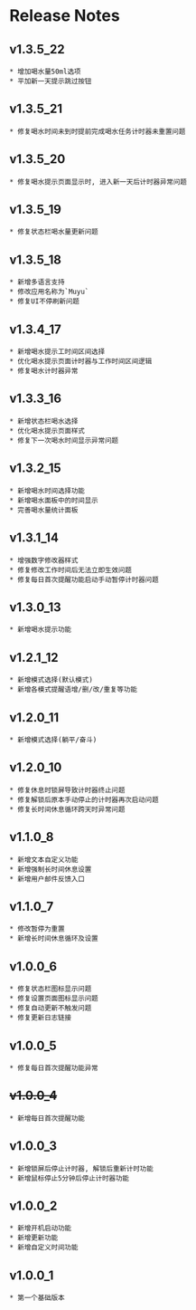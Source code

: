 # Release Notes

## v1.3.5_22

    * 增加喝水量50ml选项
    * 平加新一天提示跳过按钮

## v1.3.5_21

    * 修复喝水时间未到时提前完成喝水任务计时器未重置问题

## v1.3.5_20

    * 修复喝水提示页面显示时, 进入新一天后计时器异常问题

## v1.3.5_19

    * 修复状态栏喝水量更新问题

## v1.3.5_18

    * 新增多语言支持
    * 修改应用名称为`Muyu`
    * 修复UI不停刷新问题

## v1.3.4_17

    * 新增喝水提示工时间区间选择
    * 优化喝水提示页面计时器与工作时间区间逻辑
    * 修复喝水计时器异常

## v1.3.3_16

    * 新增状态栏喝水选择
    * 优化喝水提示页面样式
    * 修复下一次喝水时间显示异常问题

## v1.3.2_15

    * 新增喝水时间选择功能
    * 新增喝水面板中的时间显示
    * 完善喝水量统计面板

## v1.3.1_14

    * 增强数字修改器样式
    * 修复修改工作时间后无法立即生效问题
    * 修复每日首次提醒功能启动手动暂停计时器问题

## v1.3.0_13

    * 新增喝水提示功能

## v1.2.1_12

    * 新增模式选择(默认模式)
    * 新增各模式提醒语增/删/改/重复等功能

## v1.2.0_11

    * 新增模式选择(躺平/奋斗)

## v1.2.0_10

    * 修复休息时锁屏导致计时器终止问题
    * 修复解锁后原本手动停止的计时器再次启动问题
    * 修复长时间休息循环跨天时异常问题

## v1.1.0_8

    * 新增文本自定义功能
    * 新增强制长时间休息设置
    * 新增用户邮件反馈入口

## v1.1.0_7

    * 修改暂停为重置
    * 新增长时间休息循环及设置

## v1.0.0_6

    * 修复状态栏图标显示问题
    * 修复设置页面图标显示问题
    * 修复自动更新不触发问题
    * 修复更新日志链接

## v1.0.0_5

    * 修复每日首次提醒功能异常

## ~~v1.0.0_4~~

    * 新增每日首次提醒功能

## v1.0.0_3

    * 新增锁屏后停止计时器, 解锁后重新计时功能
    * 新增鼠标停止5分钟后停止计时器功能

## v1.0.0_2

    * 新增开机启动功能
    * 新增更新功能
    * 新增自定义时间功能

## v1.0.0_1

    * 第一个基础版本

